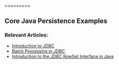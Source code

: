 =========

## Core Java Persistence Examples

### Relevant Articles: 
- [Introduction to JDBC](http://www.baeldung.com/java-jdbc)
- [Batch Processing in JDBC](http://www.baeldung.com/jdbc-batch-processing)
- [Introduction to the JDBC RowSet Interface in Java](http://www.baeldung.com/java-jdbc-rowset)